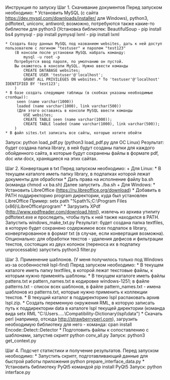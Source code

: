 Инструкция по запуску
Шаг 1. Скачивание документов
Перед запуском необходимо:
	* Установить MySQL (с сайта https://dev.mysql.com/downloads/installer/ для Windows), python3, pdftotext, uniconv, antiword; возможно, потребуются также какие-то библиотеи для python3
	(Установка библиотек:
		BeautifulSoup - pip install bs4
		pymysql - pip install pymysql
		lxml - pip install lxml
		
	* Создать базу данных MySQL под названием websites, дать к ней доступ пользователю с логином "testuser" и паролем "test123"
		(В консоли после установки MySQL набрать команду:
			mysql -u root -p
		Потребуется ввод пароля, по умолчанию он пустой.
		Вы окажетесь в консоли MySQL. Нужно ввести команды
			CREATE DATABASE websites;
			CREATE USER 'testuser'@'localhost';
			GRANT ALL PRIVILEGES ON websites.* To 'testuser'@'localhost' IDENTIFIED BY 'test123';
		)
	* В базе создать следующие таблицы (в скобках указаны необходимые столбцы)):
	 	 seen (name varchar(1000)) 
		 loaded (name varchar(1000), link varchar(500))
		 (Для этого оставаясь в консоли MySQL ввести команды
			USE websites;
			CREATE TABLE seen (name varchar(1000));
			CREATE TABLE loaded (name varchar(1000), link varchar(500));
		)
	* В файл sites.txt записать все сайты, которые хотите обойти
Запуск: python load_pdf.py (python3 load_pdf.py для ОС Linux)
Результат: будет создана папка library, в ней будут созданы папки для каждого обойденного сайта, в которые будут сохранены файлы в формате pdf, doc или docx, хранящиеся на этих сайтах.

Шаг 2. Конвертация в txt
Перед запуском необходимо:
    + Для Linux:
        * В текущем каталоге иметь папку library, в подпапках которой лежат документы для обработки
        * Дать права на исполнение файлу ba.sh (команда chmod +x ba.sh)
    Далее запустить ./ba.sh
    + Для Windows:
        * Установить LibreOffice (https://ru.libreoffice.org/download)
        * Добавить в PATH поддиректорию program директории, куда был установлен LibreOffice
            Пример: setx path "%path%;C:\Program Files (x86)\LibreOffice\program"
        * Загрузить XPdf (http://www.xpdfreader.com/download.html), извлечь из архива утилиту pdftotext.exe и проследить, чтобы путь к ней также находился в PATH.
    Запустить windows_make_txt.py
Результат: будет создана папка textfiles, в которую будет сохранено содержимое всех подпапок в library, конвертированное в формат txt (в случае, если конвертация возможна).
Опционально: для обработки текстов - удаления дефисов и фильтрации текстов, состоящих из двух колонок (переноса их в подпапку unprocessable) запустить python3 filter.py 

Шаг 3. Применение шаблонов. 
(У меня получилось только под Windows из-за особенностей lspl-find)
Перед запуском необходимо:
	* В текущем каталоге иметь папку textfiles, в которой лежат текстовые файлы, к которым нужно применять шаблоны.
	* В текущем каталоге иметь файлы pattens.txt и pattern\_names.txt в кодировке windows-1251; в файле patterns.txt - список всех шаблонов, в файле pattern\_names.txt - имена шаблонов из patterns.txt, которые нужно применить к коллекции текстов.
	* В текущий каталог в поддиректорию lspl распаковать архив lspl.zip.
	* Создать переменную окружения RML, в которую записать путь к поддиректории data в каталоге lspl текущей директории (команда вида setx RML "C:\Users\.....\Compatibility-Dictionary\lspl\data")
	* Скачать perl (например, отсюда http://strawberryperl.com), загрузить необходимую библиотеку для него - команда:
		cpan install Encode::Detect::Detector
	* Подготовить файлы к сопоставлению с шаблонами, запустив скрипт python conv_all.py
Запуск: python3 get_context.py

Шаг 4. Подсчет статистики и получение результатов.
Перед запуском необходимо:
    * Запустить скрипт, подготавливающий данные для быстрой работы приложения python prepare_interface_data.py
    * Установить библиотеку PyQt5 командой pip install PyQt5
Запуск: python interface.py
